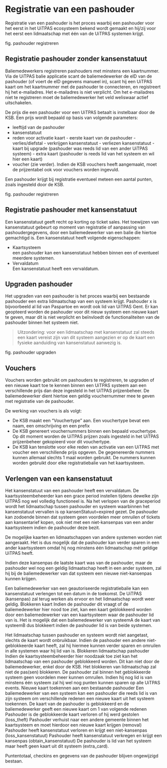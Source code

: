 ---
---

# Registratie van een pashouder

Registratie van een pashouder is het proces waarbij een pashouder voor het eerst in het UiTPAS ecosysteem bekend wordt gemaakt en hij/zij voor het eerst een lidmaatschap met één van de UiTPAS systemen krijgt.


fig. pashouder registreren


## Registratie pashouder zonder kansenstatuut

Baliemedewerkers registreren pashouders met minstens een kaartnummer. Via de UiTPAS balie applicatie scant de baliemedewerker de eID van de pashouder (of voert de eID gegevens manueel in), scant hij een UiTPAS kaart om het kaartnummer met de pashouder te connecteren, en registreert hij het e-mailadres. Het e-mailadres is niet verplicht. Om het e-mailadres niet te registreren moet de baliemedewerker het veld weliswaar actief uitschakelen.

De prijs die een pashouder voor een UiTPAS betaalt is instelbaar door de KSB. Een prijs wordt bepaald op basis van volgende parameters:
- leeftijd van de pashouder
- kansenstatuut
- reden voor activatie kaart
		- eerste kaart van de pashouder
		- verlies/diefstal
		- verkrijgen kansenstatuut
		- verliezen kansenstatuut
		- kaart bij upgrade (pashouder was reeds lid van een ander UiTPAS systeem)
		- extra kaart (pashouder is reeds lid van het systeem en wil hier een kaart)
- voucher (zie verder). Indien de KSB vouchers heeft aangemaakt, moet de prijzentabel ook voor vouchers worden ingevuld.

Een pashouder krijgt bij registratie eventueel meteen een aantal punten, zoals ingesteld door de KSB.



fig. pashouder registreren

## Registratie pashouder met kansenstatuut
Een kansenstatuut geeft recht op korting op ticket sales. Het toewijzen van kansenstatuut gebeurt op moment van registratie of aanpassing van pashoudergegevens, door een baliemedewerker van een balie die hiertoe gemachtigd is. Een kansenstatuut heeft volgende eigenschappen:

- Kaartsysteem  
een pashouder kan een kansenstatuut hebben binnen een of eventueel meerdere systemen.
- Vervaldatum  
Een kansenstatuut heeft een vervaldatum.


## Upgraden pashouder

Het upgraden van een pashouder is het proces waarbij een bestaande pashouder een extra lidmaatschap van een systeem krijgt. Pashouder x is bijvoorbeeld al lid van Paspartoe en wordt ook lid van UiTPAS Gent. Er kan geopteerd worden de pashouder voor dit nieuw systeem een nieuwe kaart te geven, maar dit is niet verplicht en beïnvloedt de functionaliteiten van de pashouder binnen het systeem niet.

> Uitzondering: voor een lidmaatschap met kansenstatuut zal steeds een kaart vereist zijn van dit systeem aangezien er op de kaart een fysieke aanduiding van kansenstatuut aanwezig is.



fig. pashouder upgraden

## Vouchers

Vouchers worden gebruikt om pashouders te registreren, te upgraden of een nieuwe kaart toe te kennen binnen een UiTPAS systeem aan een verschillende prijs dan deze ingesteld in het UiTPAS prijzenbeheer. De baliemedewerker dient hiertoe een geldig vouchernummer mee te geven met registratie van de pashouder.

De werking van vouchers is als volgt:

* De KSB maakt een “Vouchertype” aan. Een vouchertype bevat een naam, een omschrijving en een prefix
* De KSB genereert vouchernummers binnen een bepaald vouchertype. Op dit moment worden de UiTPAS prijzen zoals ingesteld in het UiTPAS prijzenbeheer gekopieerd voor dit vouchertype.
* De KSB kan tenslotte voor elke reden van activatie van een UiTPAS met voucher een verschillende prijs opgeven.
De gegenereerde nummers kunnen allemaal slechts 1 maal worden gebruikt. De nummers kunnen worden gebruikt door elke registratiebalie van het kaartsysteem.

## Verlengen van een kansenstatuut

Het kansenstatuut van een pashouder heeft een vervaldatum. De kaartsysteembeheerder kan een grace period instellen tijdens dewelke zijn UiTPAS nog wel volledig functioneel is. Na het verlopen van de graceperiod wordt het lidmaatschap tussen pashouder en systeem waarbinnen het kansenstatuut vervallen is op kansenStatuut=expired gezet. De pashouder kan zodoende binnen dat systeem geen voordelen meer omruilen of tickets aan kansentarief kopen, ook niet met een niet-kansenpas van een ander kaartsysteem indien de pashouder deze bezit.

De mogelijke kaarten en lidmaatschappen van andere systemen worden niet aangeraakt. Het is dus mogelijk dat de pashouder kan verder sparen in een ander kaartsysteem omdat hij nog minstens één lidmaatschap mét geldige UiTPAS heeft.

Indien deze kansenpas de laatste kaart was van de pashouder, maar de pashouder wel nog een geldig lidmaatschap heeft in een ander systeem, zal hij bij de baliemedewerker van dat systeem een nieuwe niet-kansenpas kunnen krijgen.

Een baliemedewerker van een geautoriseerde registratiebalie kan een kansenstatuut verlengen tot een datum in de toekomst. De UiTPAS (kansenpas) zal terug werken als ervoor en het lidmaatschap wordt weer geldig.
Blokkeren kaart
Indien de pashouder dit vraagt of de baliemedewerker hier nood toe ziet, kan een kaart geblokkeerd worden door een baliemedewerker van een kaartsysteem waar de pashouder lid van is. Het is mogelijk dat een baliemedewerker van systeemA de kaart van systeemB dus blokkeert indien de pashouder lid is van beide systemen.

Het lidmaatschap tussen pashouder en systeem wordt niet aangetast, slechts de kaart wordt onbruikbaar. Indien de pashouder een andere niet-geblokkeerde kaart heeft, zal hij hiermee kunnen verder sparen en omruilen in alle systemen waar hij lid van is.
Blokkeren lidmaatschap pashouder
Indien de kaartsysteembeheerder hier noodzaak toe ziet kan het lidmaatschap van een pashouder geblokkeerd worden. Dit kan niet door de baliemedewerker, enkel door de KSB.
Het blokkeren van lidmaatschap zal niet de pas(sen) blokkeren.
De pashouder zal binnen het geblokkeerde systeem geen voordelen meer kunnen omruilen. Indien hij nog lid is van minstens één systeem zal hij wel nog punten kunnen sparen op alle UiTPAS events.
Nieuwe kaart toekennen aan een bestaande pashouder
Een baliemedewerker van een systeem kan een pashouder die reeds lid is van zijn systeem om verschillende redenen een nieuwe kaart uit het systeem toekennen.
De kaart van de pashouder is geblokkeerd en de baliemedewerker geeft een nieuwe kaart om 1 van volgende redenen
Pashouder is de geblokkeerde kaart verloren of hij werd gestolen (loss_theft)
Pashouder verhuist naar een andere gemeente binnen het kaartsysteem en moet hierdoor een nieuwe kaart krijgen (removal)
Pashouder heeft kansenstatuut verloren en krijgt een niet-kansenpas (loss_kansenstatuut)
Pashouder heeft kansenstatuut verkregen en krijgt een kansenpas (obtain_kansenstatuut)
De pashouder is lid van het systeem maar heeft geen kaart uit dit systeem (extra_card).

Puntentotaal, checkins en gegevens van de pashouder blijven ongewijzigd bestaan.
